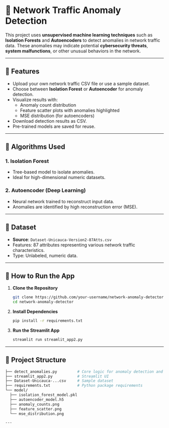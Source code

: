 # 🚨 Network Traffic Anomaly Detection

This project uses **unsupervised machine learning techniques** such as **Isolation Forests** and **Autoencoders** to detect anomalies in network traffic data. These anomalies may indicate potential **cybersecurity threats**, **system malfunctions**, or other unusual behaviors in the network.

---

## 📌 Features

- Upload your own network traffic CSV file or use a sample dataset.
- Choose between **Isolation Forest** or **Autoencoder** for anomaly detection.
- Visualize results with:
  - Anomaly count distribution
  - Feature scatter plots with anomalies highlighted
  - MSE distribution (for autoencoders)
- Download detection results as CSV.
- Pre-trained models are saved for reuse.

---

## 🧠 Algorithms Used

### 1. Isolation Forest
- Tree-based model to isolate anomalies.
- Ideal for high-dimensional numeric datasets.

### 2. Autoencoder (Deep Learning)
- Neural network trained to reconstruct input data.
- Anomalies are identified by high reconstruction error (MSE).

---

## 🧪 Dataset

- **Source**: `Dataset-Unicauca-Version2-87Atts.csv`
- Features: 87 attributes representing various network traffic characteristics.
- Type: Unlabeled, numeric data.

---

## 🚀 How to Run the App

1. **Clone the Repository**
   ```bash
   git clone https://github.com/your-username/network-anomaly-detector.git
   cd network-anomaly-detector
2. **Install Dependencies**
   ```bash
   pip install -r requirements.txt
3. **Run the Streamlit App**
   ```bash
   streamlit run streamlit_app2.py

--- 

## 📂 Project Structure
  ```bash
├── detect_anomalies.py         # Core logic for anomaly detection and plotting
├── streamlit_app2.py           # Streamlit UI
├── Dataset-Unicauca-...csv     # Sample dataset
├── requirements.txt            # Python package requirements
└── model/
    ├── isolation_forest_model.pkl
    ├── autoencoder_model.h5
    ├── anomaly_counts.png
    ├── feature_scatter.png
    └── mse_distribution.png

---



